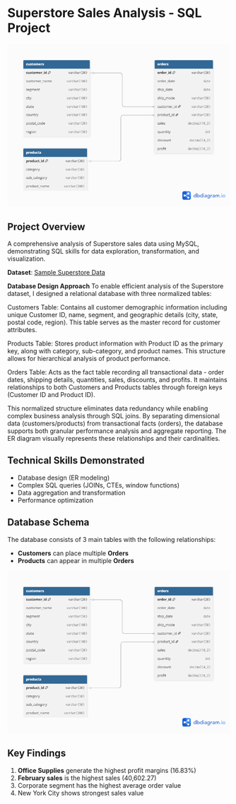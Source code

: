 # Superstore Sales Analysis - SQL Project

![Database Schema](docs/ER_diagram.png)

## Project Overview
A comprehensive analysis of Superstore sales data using MySQL, demonstrating SQL skills for data exploration, transformation, and visualization.

**Dataset**: [Sample Superstore Data](https://www.kaggle.com/datasets/vivek468/superstore-dataset-final)

**Database Design Approach**
To enable efficient analysis of the Superstore dataset, I designed a relational database with three normalized tables:

Customers Table: Contains all customer demographic information including unique Customer ID, name, segment, and geographic details (city, state, postal code, region). This table serves as the master record for customer attributes.

Products Table: Stores product information with Product ID as the primary key, along with category, sub-category, and product names. This structure allows for hierarchical analysis of product performance.

Orders Table: Acts as the fact table recording all transactional data - order dates, shipping details, quantities, sales, discounts, and profits. It maintains relationships to both Customers and Products tables through foreign keys (Customer ID and Product ID).

This normalized structure eliminates data redundancy while enabling complex business analysis through SQL joins. By separating dimensional data (customers/products) from transactional facts (orders), the database supports both granular performance analysis and aggregate reporting. The ER diagram visually represents these relationships and their cardinalities.

## Technical Skills Demonstrated
- Database design (ER modeling)
- Complex SQL queries (JOINs, CTEs, window functions)
- Data aggregation and transformation
- Performance optimization

## Database Schema
The database consists of 3 main tables with the following relationships:
- **Customers** can place multiple **Orders**
- **Products** can appear in multiple **Orders**

![ER Diagram](docs/ER_diagram.png)

## Key Findings
1. **Office Supplies** generate the highest profit margins (16.83%)
2. **February sales** is the highest sales (40,602.27)
3. Corporate segment has the highest average order value
4. New York City shows strongest sales value


